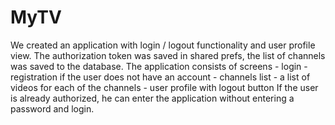 # MyTV
We created an application with login / logout functionality and user profile view. The authorization token was saved in shared prefs, the list of channels was saved to the database. The application consists of screens   - login - registration if the user does not have an account - channels list - a list of videos for each of the channels - user profile with logout button If the user is already authorized, he can enter the application without entering a password and login.
